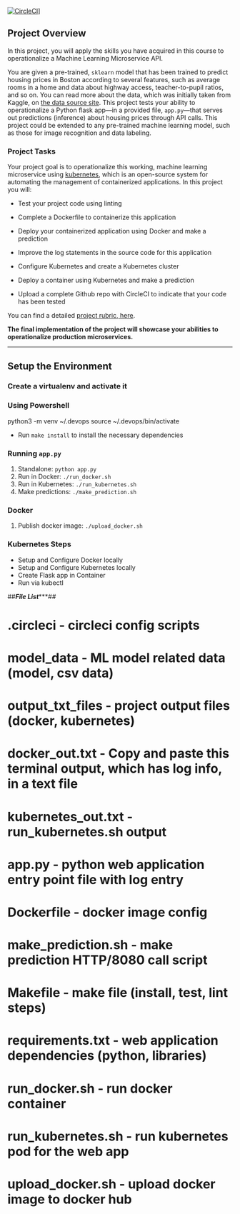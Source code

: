 [![CircleCI](https://circleci.com/gh/rana12340/project-ml-microservice-kubernetes/circleci-docs.svg?style=svg)](https://circleci.com/gh/rana12340/project-ml-microservice-kubernetes)]

## Project Overview

In this project, you will apply the skills you have acquired in this course to operationalize a Machine Learning Microservice API. 

You are given a pre-trained, `sklearn` model that has been trained to predict housing prices in Boston according to several features, such as average rooms in a home and data about highway access, teacher-to-pupil ratios, and so on. You can read more about the data, which was initially taken from Kaggle, on [the data source site](https://www.kaggle.com/c/boston-housing). This project tests your ability to operationalize a Python flask app—in a provided file, `app.py`—that serves out predictions (inference) about housing prices through API calls. This project could be extended to any pre-trained machine learning model, such as those for image recognition and data labeling.

### Project Tasks

Your project goal is to operationalize this working, machine learning microservice using [kubernetes](https://kubernetes.io/), which is an open-source system for automating the management of containerized applications. In this project you will:
* Test your project code using linting

* Complete a Dockerfile to containerize this application
* Deploy your containerized application using Docker and make a prediction
* Improve the log statements in the source code for this application
* Configure Kubernetes and create a Kubernetes cluster
* Deploy a container using Kubernetes and make a prediction
* Upload a complete Github repo with CircleCI to indicate that your code has been tested

You can find a detailed [project rubric, here](https://review.udacity.com/#!/rubrics/2576/view).

**The final implementation of the project will showcase your abilities to operationalize production microservices.**

---

## Setup the Environment

### Create a virtualenv and activate it
### Using Powershell
python3 -m venv ~/.devops
source ~/.devops/bin/activate

* Run `make install` to install the necessary dependencies

### Running `app.py`
1. Standalone:  `python app.py`
2. Run in Docker:  `./run_docker.sh`
3. Run in Kubernetes:  `./run_kubernetes.sh`
4. Make predictions: `./make_prediction.sh`

### Docker
1. Publish docker image: `./upload_docker.sh`

### Kubernetes Steps
* Setup and Configure Docker locally
* Setup and Configure Kubernetes locally
* Create Flask app in Container
* Run via kubectl

##***********File List**************##
# .circleci - circleci config scripts
# model_data - ML model related data (model, csv data)
# output_txt_files - project output files (docker, kubernetes)
# docker_out.txt - Copy and paste this terminal output, which has log info, in a text file
# kubernetes_out.txt - run_kubernetes.sh output
# app.py - python web application entry point file with log entry
# Dockerfile - docker image config
# make_prediction.sh - make prediction HTTP/8080 call script
# Makefile - make file (install, test, lint steps)
# requirements.txt - web application dependencies (python, libraries)
# run_docker.sh - run docker container
# run_kubernetes.sh - run kubernetes pod for the web app
# upload_docker.sh - upload docker image to docker hub
